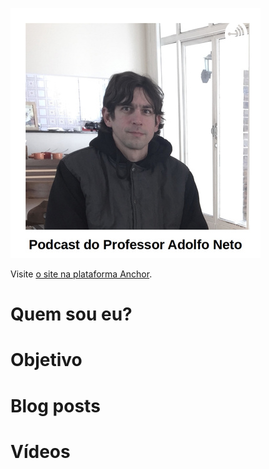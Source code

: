 ![logo](images/logo.jpg)

Visite [o site na plataforma Anchor](https://anchor.fm/adolfont).

# Quem sou eu?

# Objetivo


# Blog posts

# Vídeos

<html>
  <!-- Global site tag (gtag.js) - Google Analytics -->
<script async src="https://www.googletagmanager.com/gtag/js?id=UA-176064736-1"></script>
<script>
  window.dataLayer = window.dataLayer || [];
  function gtag(){dataLayer.push(arguments);}
  gtag('js', new Date());

  gtag('config', 'UA-176064736-1');
</script>

</html>
